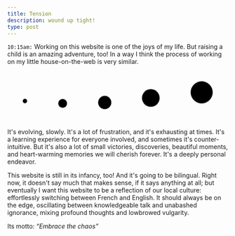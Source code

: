 ```yaml
---
title: Tension
description: wound up tight!
type: post
---
```


`10:15am:` Working on this website is one of the joys of my life. But raising a child is an amazing adventure, too! In a way I think the process of working on my little house-on-the-web is very similar.

<style>
.evolve {
  display: flex; justify-content: space-around; align-items: center;
  padding: 2rem 0;
}
.evolve svg {
  --delay: -200ms;
  animation: evolveBob 800ms ease-in-out alternate-reverse infinite;
  animation-delay: var(--delay);
}
.evolve svg:nth-child(1) { width: 2%; animation-delay: calc(5 * var(--delay)); }
.evolve svg:nth-child(2) { width: 4%; animation-delay: calc(4 * var(--delay)); }
.evolve svg:nth-child(3) { width: 6%; animation-delay: calc(3 * var(--delay));}
.evolve svg:nth-child(4) { width: 8%; animation-delay: calc(2 * var(--delay)); }
.evolve svg:nth-child(5) { width: 10%; animation-delay: calc(1 * var(--delay)); }

@keyframes evolveBob {
  from { transform: translateY(1rem); }
  to { transform: translateY(-1rem); }
}
</style>

<div class="evolve">
  <svg xmlns="http://www.w3.org/2000/svg" viewBox="0 0 100 100"><circle fill="var(--color-primary)" cx="50" cy="50" r="50" /></svg>
  <svg xmlns="http://www.w3.org/2000/svg" viewBox="0 0 100 100"><circle fill="var(--color-subdued)" cx="50" cy="50" r="50" /></svg>
  <svg xmlns="http://www.w3.org/2000/svg" viewBox="0 0 100 100"><circle fill="var(--color-extra)" cx="50" cy="50" r="50" /></svg>
  <svg xmlns="http://www.w3.org/2000/svg" viewBox="0 0 100 100"><circle fill="var(--color-secondary)" cx="50" cy="50" r="50" /></svg>
  <svg xmlns="http://www.w3.org/2000/svg" viewBox="0 0 100 100"><circle fill="var(--color-active)" cx="50" cy="50" r="50" /></svg>
</div>

It's evolving, slowly. It's a lot of frustration, and it's exhausting at times. It's a learning experience for everyone involved, and sometimes it's counter-intuitive. But it's also a lot of small victories, discoveries, beautiful moments, and heart-warming memories we will cherish forever. It's a deeply personal endeavor.

This website is still in its infancy, too! And it's going to be bilingual. Right now, it doesn't say much that makes sense, if it says anything at all; but eventually I want this website to be a reflection of our local culture: effortlessly switching between French and English. It should always be on the edge, oscillating between knowledgeable talk and unabashed ignorance, mixing profound thoughts and lowbrowed vulgarity.

Its motto: _“Embrace the chaos”_
